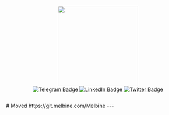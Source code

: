 <div id="header" align="center">
  <img src="https://media.giphy.com/media/gjrYDwbjnK8x36xZIO/giphy.gif" width="220"/>
<div id="badges">
  <a href="t.me/TheMelbine">
    <img src="https://img.shields.io/badge/Telegram-blue?logo=Telegram&logoColor=white&style=for-the-badge" alt="Telegram Badge"/>
  </a>
  <a href="https://www.linkedin.com/in/daniil-mykolaienko-70b344227/">
    <img src="https://img.shields.io/badge/LinkedIn-blue?style=for-the-badge&logo=linkedin&logoColor=white" alt="LinkedIn Badge"/>
  </a>
  <a href="https://twitter.com/Melbine5">
    <img src="https://img.shields.io/badge/Twitter-blue?style=for-the-badge&logo=twitter&logoColor=white" alt="Twitter Badge"/>
  </a>

</div>
  <p align="center"><img src="https://komarev.com/ghpvc/?username=TheMelbine&style=flat-square&color=blue" alt=""></p>
</div>
# Moved
https://git.melbine.com/Melbine
---
